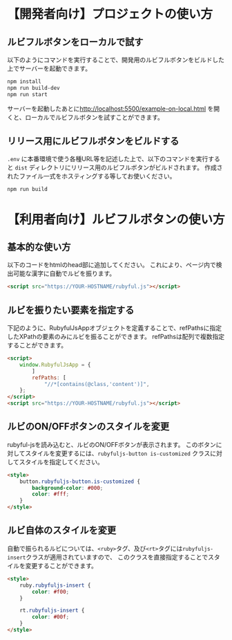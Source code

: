 # 【開発者向け】プロジェクトの使い方

## ルビフルボタンをローカルで試す

以下のようにコマンドを実行することで、開発用のルビフルボタンをビルドした上でサーバーを起動できます。

```bash
npm install
npm run build-dev
npm run start
```
サーバーを起動したあとに[http://localhost:5500/example-on-local.html](http://localhost:5500/example-on-local.html) を開くと、ローカルでルビフルボタンを試すことができます。

## リリース用にルビフルボタンをビルドする

`.env` に本番環境で使う各種URL等を記述した上で、以下のコマンドを実行すると `dist` ディレクトリにリリース用のルビフルボタンがビルドされます。
作成されたファイル一式をホスティングする等してお使いください。

```bash
npm run build
```


# 【利用者向け】ルビフルボタンの使い方

## 基本的な使い方

以下のコードをhtmlのhead部に追加してください。
これにより、ページ内で検出可能な漢字に自動でルビを振ります。

```html
<script src="https://YOUR-HOSTNAME/rubyful.js"></script>
```

## ルビを振りたい要素を指定する

下記のように、RubyfulJsAppオブジェクトを定義することで、refPathsに指定したXPathの要素のみにルビを振ることができます。
refPathsは配列で複数指定することができます。

```html
<script>
    window.RubyfulJsApp = {
        ]
        refPaths: [
            "//*[contains(@class,'content')]",
    };
</script>
<script src="https://YOUR-HOSTNAME/rubyful.js"></script>
```

## ルビのON/OFFボタンのスタイルを変更

rubyful-jsを読み込むと、ルビのON/OFFボタンが表示されます。
このボタンに対してスタイルを変更するには、`rubyfuljs-button is-customized` クラスに対してスタイルを指定してください。

```html
<style>
    button.rubyfuljs-button.is-customized {
        background-color: #000;
        color: #fff;
    }
</style>
```

## ルビ自体のスタイルを変更

自動で振られるルビについては、`<ruby>`タグ、及び`<rt>`タグには`rubyfuljs-insert`クラスが適用されていますので、
このクラスを直接指定することでスタイルを変更することができます。

```html
<style>
    ruby.rubyfuljs-insert {
        color: #f00;
    }

    rt.rubyfuljs-insert {
        color: #00f;
    }
</style>
```
